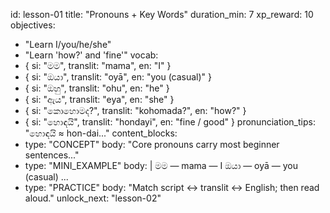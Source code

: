 id: lesson-01
title: "Pronouns + Key Words"
duration_min: 7
xp_reward: 10
objectives:
  - "Learn I/you/he/she"
  - "Learn 'how?' and 'fine'"
vocab:
  - { si: "මම", translit: "mama", en: "I" }
  - { si: "ඔයා", translit: "oyā", en: "you (casual)" }
  - { si: "ඔහු", translit: "ohu", en: "he" }
  - { si: "ඇය", translit: "eya", en: "she" }
  - { si: "කොහොමද?", translit: "kohomada?", en: "how?" }
  - { si: "හොඳයි", translit: "hondayi", en: "fine / good" }
pronunciation_tips: "හොඳයි ≈ hon-dai..."
content_blocks:
  - type: "CONCEPT"
    body: "Core pronouns carry most beginner sentences..."
  - type: "MINI_EXAMPLE"
    body: |
      මම — mama — I
      ඔයා — oyā — you (casual)
      ...
  - type: "PRACTICE"
    body: "Match script ↔ translit ↔ English; then read aloud."
unlock_next: "lesson-02"
